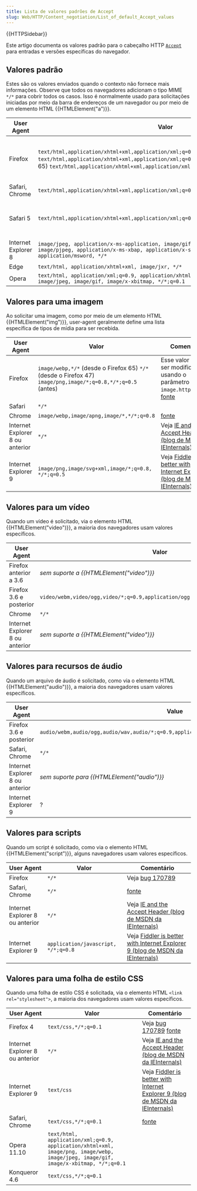 ```yaml
---
title: Lista de valores padrões de Accept
slug: Web/HTTP/Content_negotiation/List_of_default_Accept_values
---
```

{{HTTPSidebar}}

Este artigo documenta os valores padrão para o cabeçalho HTTP [`Accept`](/pt-BR/docs/Web/HTTP/Headers/Accept) para entradas e versões específicas do navegador.

## Valores padrão

Estes são os valores enviados quando o contexto não fornece mais informações. Observe que todos os navegadores adicionam o tipo MIME `*/*` para cobrir todos os casos. Isso é normalmente usado para solicitações iniciadas por meio da barra de endereços de um navegador ou por meio de um elemento HTML {{HTMLElement("a")}}.

| User Agent          | Valor                                                                                                                                                                                                                                                         | Comentário                                                                                                                                                                                                                                                                 |
| ------------------- | ------------------------------------------------------------------------------------------------------------------------------------------------------------------------------------------------------------------------------------------------------------- | -------------------------------------------------------------------------------------------------------------------------------------------------------------------------------------------------------------------------------------------------------------------------- |
| Firefox             | `text/html,application/xhtml+xml,application/xml;q=0.9,*/*;q=0.8` (desde o Firefox 66) `text/html,application/xhtml+xml,application/xml;q=0.9,image/webp,*/*;q=0.8` (no Firefox 65) `text/html,application/xhtml+xml,application/xml;q=0.9,*/*;q=0.8` (antes) | No Firefox 65 e versões anteriores, esse valor pode ser modificado usando o parâmetro [`network.http.accept.default`](http://kb.mozillazine.org/Network.http.accept.default). ([fonte](https://hg.mozilla.org/mozilla-central/file/tip/modules/libpref/init/all.js#l1750)) |
| Safari, Chrome      | `text/html,application/xhtml+xml,application/xml;q=0.9,image/webp,image/apng,*/*;q=0.8`                                                                                                                                                                       | ([fonte](/pt-BR/docs/))                                                                                                                                                                                                                                                    |
| Safari 5            | `text/html,application/xhtml+xml,application/xml;q=0.9,*/*;q=0.8`                                                                                                                                                                                             | Esta é uma melhoria em comparação com os cabeçalhos `Accept` já que não mais classifica `image/png` acima de `text/html`                                                                                                                                                   |
| Internet Explorer 8 | `image/jpeg, application/x-ms-application, image/gif, application/xaml+xml, image/pjpeg, application/x-ms-xbap, application/x-shockwave-flash, application/msword, */*`                                                                                       | Veja [IE and the Accept Header (blog de MSDN da IEInternals)](http://blogs.msdn.com/b/ieinternals/archive/2009/07/01/ie-and-the-accept-header.aspx).                                                                                                                       |
| Edge                | `text/html, application/xhtml+xml, image/jxr, */*`                                                                                                                                                                                                            |                                                                                                                                                                                                                                                                            |
| Opera               | `text/html, application/xml;q=0.9, application/xhtml+xml, image/png, image/webp, image/jpeg, image/gif, image/x-xbitmap, */*;q=0.1`                                                                                                                           |                                                                                                                                                                                                                                                                            |

## Valores para uma imagem

Ao solicitar uma imagem, como por meio de um elemento HTML {{HTMLElement("img")}}, user-agent geralmente define uma lista específica de tipos de mídia para ser recebida.

| User Agent                      | Valor                                                                                                        | Comentário                                                                                                                                                                          |
| ------------------------------- | ------------------------------------------------------------------------------------------------------------ | ----------------------------------------------------------------------------------------------------------------------------------------------------------------------------------- |
| Firefox                         | `image/webp,*/*` (desde o Firefox 65) `*/*` (desde o Firefox 47) `image/png,image/*;q=0.8,*/*;q=0.5` (antes) | Esse valor pode ser modificado usando o parâmetro `image.http.accept`. [fonte](https://hg.mozilla.org/mozilla-central/file/tip/modules/libpref/init/all.js#l4735)                   |
| Safari                          | `*/*`                                                                                                        |                                                                                                                                                                                     |
| Chrome                          | `image/webp,image/apng,image/*,*/*;q=0.8`                                                                    | [fonte](https://chromium.googlesource.com/chromium/src.git/+/master/content/renderer/loader/web_url_loader_impl.cc#99)                                                              |
| Internet Explorer 8 ou anterior | `*/*`                                                                                                        | Veja [IE and the Accept Header (blog de MSDN da IEInternals)](http://blogs.msdn.com/b/ieinternals/archive/2009/07/01/ie-and-the-accept-header.aspx)                                 |
| Internet Explorer 9             | `image/png,image/svg+xml,image/*;q=0.8, */*;q=0.5`                                                           | Veja [Fiddler is better with Internet Explorer 9 (blog de MSDN da IEInternals)](http://blogs.msdn.com/b/fiddler/archive/2011/02/10/fiddler-is-better-with-internet-explorer-9.aspx) |

## Valores para um vídeo

Quando um vídeo é solicitado, via o elemento HTML {{HTMLElement("video")}}, a maioria dos navegadores usam valores específicos.

| User Agent                      | Valor                                                                              | Comentário                                                                                                                                                         |
| ------------------------------- | ---------------------------------------------------------------------------------- | ------------------------------------------------------------------------------------------------------------------------------------------------------------------ |
| Firefox anterior a 3.6          | _sem suporte a {{HTMLElement("video")}}_                                   |                                                                                                                                                                    |
| Firefox 3.6 e posterior         | `video/webm,video/ogg,video/*;q=0.9,application/ogg;q=0.7,audio/*;q=0.6,*/*;q=0.5` | veja [bug 489071](https://bugzilla.mozilla.org/show_bug.cgi?id=489071) [fonte](https://hg.mozilla.org/mozilla-central/file/tip/dom/html/HTMLVideoElement.cpp#l136) |
| Chrome                          | `*/*`                                                                              | [fonte](https://chromium.googlesource.com/chromium/src.git/+/master/services/network/loader_util.cc#27)                                                            |
| Internet Explorer 8 ou anterior | _sem suporte a {{HTMLElement("video")}}_                                   |                                                                                                                                                                    |

## Valores para recursos de áudio

Quando um arquivo de áudio é solicitado, como via o elemento HTML {{HTMLElement("audio")}}, a maioria dos navegadores usam valores específicos.

| User Agent                      | Value                                                                                        | Comment                                                                                                                                                           |
| ------------------------------- | -------------------------------------------------------------------------------------------- | ----------------------------------------------------------------------------------------------------------------------------------------------------------------- |
| Firefox 3.6 e posterior         | `audio/webm,audio/ogg,audio/wav,audio/*;q=0.9,application/ogg;q=0.7,video/*;q=0.6,*/*;q=0.5` | Veja [bug 489071](https://bugzilla.mozilla.org/show_bug.cgi?id=489071) [fonte](https://hg.mozilla.org/mozilla-central/file/tip/dom/html/HTMLAudioElement.cpp#l81) |
| Safari, Chrome                  | `*/*`                                                                                        | [fonte](https://chromium.googlesource.com/chromium/src.git/+/master/services/network/loader_util.cc#27)                                                           |
| Internet Explorer 8 ou anterior | _sem suporte para {{HTMLElement("audio")}}_                                          |                                                                                                                                                                   |
| Internet Explorer 9             | ?                                                                                            |                                                                                                                                                                   |

## Valores para scripts

Quando um script é solicitado, como via o elemento HTML {{HTMLElement("script")}}, alguns navegadores usam valores específicos.

| User Agent                      | Valor                               | Comentário                                                                                                                                                                          |
| ------------------------------- | ----------------------------------- | ----------------------------------------------------------------------------------------------------------------------------------------------------------------------------------- |
| Firefox                         | `*/*`                               | Veja [bug 170789](https://bugzilla.mozilla.org/show_bug.cgi?id=170789)                                                                                                              |
| Safari, Chrome                  | `*/*`                               | [fonte](https://chromium.googlesource.com/chromium/src.git/+/master/services/network/loader_util.cc#27)                                                                             |
| Internet Explorer 8 ou anterior | `*/*`                               | Veja [IE and the Accept Header (blog de MSDN da IEInternals)](http://blogs.msdn.com/b/ieinternals/archive/2009/07/01/ie-and-the-accept-header.aspx)                                 |
| Internet Explorer 9             | `application/javascript, */*;q=0.8` | Veja [Fiddler is better with Internet Explorer 9 (blog de MSDN da IEInternals)](http://blogs.msdn.com/b/fiddler/archive/2011/02/10/fiddler-is-better-with-internet-explorer-9.aspx) |

## Valores para uma folha de estilo CSS

Quando uma folha de estilo CSS é solicitada, via o elemento HTML `<link rel="stylesheet">`, a maioria dos navegadores usam valores específicos.

| User Agent                      | Valor                                                                                                                               | Comentário                                                                                                                                                                          |
| ------------------------------- | ----------------------------------------------------------------------------------------------------------------------------------- | ----------------------------------------------------------------------------------------------------------------------------------------------------------------------------------- |
| Firefox 4                       | `text/css,*/*;q=0.1`                                                                                                                | Veja [bug 170789](https://bugzilla.mozilla.org/show_bug.cgi?id=170789) [fonte](https://hg.mozilla.org/mozilla-central/file/tip/layout/style/Loader.cpp#l1548)                       |
| Internet Explorer 8 ou anterior | `*/*`                                                                                                                               | Veja [IE and the Accept Header (blog de MSDN da IEInternals)](http://blogs.msdn.com/b/ieinternals/archive/2009/07/01/ie-and-the-accept-header.aspx)                                 |
| Internet Explorer 9             | `text/css`                                                                                                                          | Veja [Fiddler is better with Internet Explorer 9 (blog de MSDN da IEInternals)](http://blogs.msdn.com/b/fiddler/archive/2011/02/10/fiddler-is-better-with-internet-explorer-9.aspx) |
| Safari, Chrome                  | `text/css,*/*;q=0.1`                                                                                                                | [fonte](https://chromium.googlesource.com/chromium/src.git/+/master/content/renderer/loader/web_url_loader_impl.cc#98)                                                              |
| Opera 11.10                     | `text/html, application/xml;q=0.9, application/xhtml+xml, image/png, image/webp, image/jpeg, image/gif, image/x-xbitmap, */*;q=0.1` |                                                                                                                                                                                     |
| Konqueror 4.6                   | `text/css,*/*;q=0.1`                                                                                                                |                                                                                                                                                                                     |
